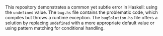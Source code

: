 This repository demonstrates a common yet subtle error in Haskell: using the `undefined` value.  The `bug.hs` file contains the problematic code, which compiles but throws a runtime exception. The `bugSolution.hs` file offers a solution by replacing `undefined` with a more appropriate default value or using pattern matching for conditional handling.